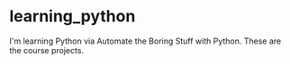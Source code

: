 # learning_python
I'm learning Python via Automate the Boring Stuff with Python.  These are the course projects.
